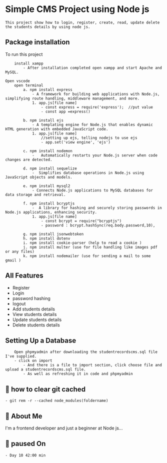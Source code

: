 
# Simple CMS Project using Node js
    This project show how to login, register, create, read, update delete the students details by using node js.


## Package installation

To run this project 
```
    install xampp
        - After installation completed open xampp and start Apache and MySQL.
```

```
Open vscode
    open terminal
        a. npm install express
            - A framework for building web applications with Node.js, simplifying route handling, middleware management, and more.
            1. app.js[file name]
                - const express = require('express');  //put value
                - const app =express() 

        b. npm install ejs
            - A templating engine for Node.js that enables dynamic HTML generation with embedded JavaScript code.
            1. app.js[file name]
                //setting up ejs, telling nodejs to use ejs
                - app.set('view engine', 'ejs')

        c. npm install nodemon
            -   Automatically restarts your Node.js server when code changes are detected.

        d. npm install sequelize
            -  Simplifies database operations in Node.js using JavaScript objects and models. 

        e. npm install mysql2
            - Connects Node.js applications to MySQL databases for data storage and retrieval.

        f. npm install bcryptjs
            -  A library for hashing and securely storing passwords in Node.js applications, enhancing security.
            1. app.js[file name]
                - const bcrypt = require("bcryptjs")
                - password : bcrypt.hashSync(req.body.password,10),
        
        g. npm install jsonwebtoken
        h. npm install dotenv
        i. npm install cookie-parser (help to read a cookie )
        j. npm install multer (use for file handling like images pdf or any files)
        k. npm install nodemailer (use for sending a mail to some gmail )
```

## All Features
- Register
- Login
- password hashing
- logout
- Add students details
- View students details
- Update students details
- Delete students details

## Setting Up a Database
```
    Open phpmyadmin after downloading the studentrecordscms.sql file I've supplied.
    - click on import
        - And there is a file to import section, click choose file and upload a studentrecordscms.sql file.
        - As well as refreshing it in code and phpmyadmin

```

## 🚀 how to clear git cached
    - git rem -r --cached node_modules(foldername)

## 🚀 About Me
I'm a frontend developer and just a beginner at Node js...

## 🚀 paused On
    - Day 10 42:00 min